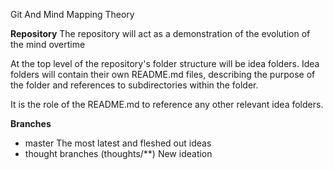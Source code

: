 Git And Mind Mapping Theory

**Repository**
The repository will act as a demonstration of the evolution of the mind overtime

At the top level of the repository's folder structure will be idea folders. Idea folders will contain their own README.md files, describing the purpose of the folder and references to subdirectories within the folder.

It is the role of the README.md to reference any other relevant idea folders.

**Branches**
 - master
        The most latest and fleshed out ideas
 - thought branches (thoughts/**)
        New ideation
